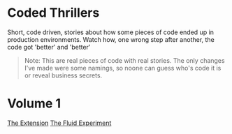 # Coded Thrillers

Short, code driven, stories about how some pieces of code ended up in production environments. Watch how, one wrong step after another, the code got 'better' and 'better'

> Note: This are real pieces of code with real stories. The only changes I've made were some namings, so noone can guess who's code it is or reveal business secrets.

# Volume 1

[The Extension](0101theExtension.md)
[The Fluid Experiment](0102theFluidExperiment.md)

